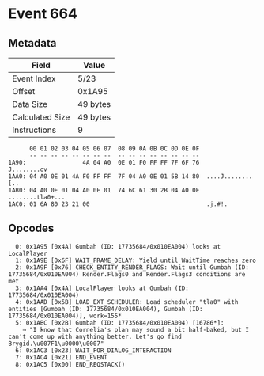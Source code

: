 # Event 664

## Metadata

| Field           | Value    |
|-----------------|----------|
| Event Index     | 5/23     |
| Offset          | 0x1A95   |
| Data Size       | 49 bytes |
| Calculated Size | 49 bytes |
| Instructions    | 9        |

```
      00 01 02 03 04 05 06 07  08 09 0A 0B 0C 0D 0E 0F
      -- -- -- -- -- -- -- --  -- -- -- -- -- -- -- --
1A90:                4A 04 A0  0E 01 F0 FF FF 7F 6F 76       J........ov
1AA0: 04 A0 0E 01 4A F0 FF FF  7F 04 A0 0E 01 5B 14 80  ....J........[..
1AB0: 04 A0 0E 01 04 A0 0E 01  74 6C 61 30 2B 04 A0 0E  ........tla0+...
1AC0: 01 6A 80 23 21 00                                 .j.#!.          
```

## Opcodes

```
  0: 0x1A95 [0x4A] Gumbah (ID: 17735684/0x010EA004) looks at LocalPlayer
  1: 0x1A9E [0x6F] WAIT_FRAME_DELAY: Yield until WaitTime reaches zero
  2: 0x1A9F [0x76] CHECK_ENTITY_RENDER_FLAGS: Wait until Gumbah (ID: 17735684/0x010EA004) Render.Flags0 and Render.Flags3 conditions are met
  3: 0x1AA4 [0x4A] LocalPlayer looks at Gumbah (ID: 17735684/0x010EA004)
  4: 0x1AAD [0x5B] LOAD_EXT_SCHEDULER: Load scheduler "tla0" with entities [Gumbah (ID: 17735684/0x010EA004), Gumbah (ID: 17735684/0x010EA004)], work=155*
  5: 0x1ABC [0x2B] Gumbah (ID: 17735684/0x010EA004) [16786*]:
    → "I know that Cornelia's plan may sound a bit half-baked, but I can't come up with anything better. Let's go find Brygid.\u007F1\u0000\u0007"
  6: 0x1AC3 [0x23] WAIT_FOR_DIALOG_INTERACTION
  7: 0x1AC4 [0x21] END_EVENT
  8: 0x1AC5 [0x00] END_REQSTACK()
```
